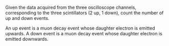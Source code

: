 Given the data acquired from the three oscilloscope channels, corresponding to the three scintillators (2 up, 1 down), count the number of up and down events. 

An up event is a muon decay event whose daughter electron is emitted upwards.
A down event is a muon decay event whose daughter electron is emitted downwards.  
